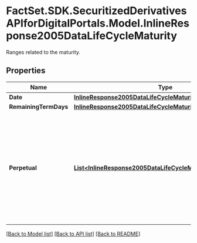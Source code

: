 # FactSet.SDK.SecuritizedDerivativesAPIforDigitalPortals.Model.InlineResponse2005DataLifeCycleMaturity
Ranges related to the maturity.

## Properties

Name | Type | Description | Notes
------------ | ------------- | ------------- | -------------
**Date** | [**InlineResponse2005DataLifeCycleMaturityDate**](InlineResponse2005DataLifeCycleMaturityDate.md) |  | [optional] 
**RemainingTermDays** | [**InlineResponse2005DataLifeCycleMaturityRemainingTermDays**](InlineResponse2005DataLifeCycleMaturityRemainingTermDays.md) |  | [optional] 
**Perpetual** | [**List&lt;InlineResponse2005DataLifeCycleMaturityPerpetual&gt;**](InlineResponse2005DataLifeCycleMaturityPerpetual.md) | Indicates whether perpetual and non-perpetual securitized derivatives are among the results. A perpetual securitized derivative is one that does not mature. | [optional] 

[[Back to Model list]](../README.md#documentation-for-models) [[Back to API list]](../README.md#documentation-for-api-endpoints) [[Back to README]](../README.md)

